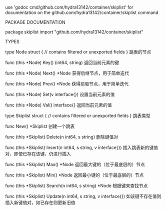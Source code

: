 use 'godoc cmd/github.com/hydra13142/container/skiplist' for documentation on the github.com/hydra13142/container/skiplist command 

PACKAGE DOCUMENTATION

package skiplist
    import "github.com/hydra13142/container/skiplist"


TYPES

type Node struct {
    // contains filtered or unexported fields
}
    跳表的节点

func (this *Node) Key() (int64, string)
    返回当前元素的键

func (this *Node) Next() *Node
    获得后继节点，用于简单迭代

func (this *Node) Prev() *Node
    获得前驱节点，用于简单迭代

func (this *Node) Set(v interface{})
    设置当前元素的值

func (this *Node) Val() interface{}
    返回当前元素的值

type Skiplist struct {
    // contains filtered or unexported fields
}
    跳表类型

func New() *Skiplist
    创建一个跳表

func (this *Skiplist) Delete(n int64, s string)
    删除键值对

func (this *Skiplist) Insert(n int64, s string, v interface{})
    插入跳表新的键值对，即使已存在该键，仍进行插入

func (this *Skiplist) Max() *Node
    返回最大键的（位于最底层的）节点

func (this *Skiplist) Min() *Node
    返回最小键的（位于最底层的）节点

func (this *Skiplist) Search(n int64, s string) *Node
    根据键来查找节点

func (this *Skiplist) Update(n int64, s string, v interface{})
    如该键不存在值则插入新键值对，如已存在则更新旧值


